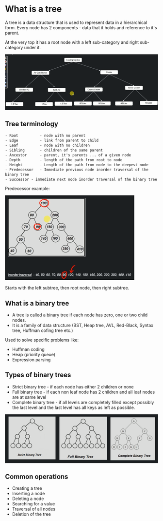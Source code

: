 # What is a tree

A tree is a data structure that is used to represent data in a hierarchical form. Every node has 2 components - data that it holds and reference to it's parent.

At the very top it has a root node with a left sub-category and right sub-category under it.

![](../../images/2019-07-18-14-42-34.png)

## Tree terminology

```
- Root          - node with no parent
- Edge          - link from parent to child
- Leaf          - node with no children
- Sibling       - children of the same parent
- Ancestor      - parent, it's parents ... of a given node
- Depth         - length of the path from root to node
- Height        - Length of the path from node to the deepest node
- Predecessor   - Immediate previous node inorder traversal of the binary tree
- Successor - immediate next node inorder traversal of the binary tree
```

Predecessor example:

![](../../images/2019-07-18-14-56-09.png)

Starts with the left subtree, then root node, then right subtree.

## What is a binary tree

- A tree is called a binary tree if each node has zero, one or two child nodes.
- It is a family of data structure (BST, Heap tree, AVL, Red-Black, Syntax tree, Huffman cofing tree etc.)

Used to solve specific problems like:
- Huffman coding
- Heap (priority queue)
- Expression parsing

## Types of binary trees

- Strict binary tree - if each node has either 2 children or none
- Full binary tree - if each non leaf node has 2 children and all leaf nodes are at same level
- Complete binary tree - if all levels are completely filled except possibly the last level and the last level has all keys as left as possible.

![](../../images/2019-07-18-15-01-41.png)

## Common operations

- Creating a tree
- Inserting a node
- Deleting a node
- Searching for a value
- Traversal of all nodes
- Deletion of the tree